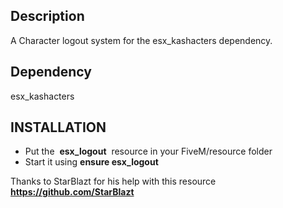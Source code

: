 ## Description

A Character logout system for the esx_kashacters dependency.

## Dependency
esx_kashacters

## INSTALLATION
* Put the  **esx_logout**  resource in your FiveM/resource folder 
* Start it using **ensure esx_logout**

Thanks to StarBlazt for his help with this resource **https://github.com/StarBlazt**
